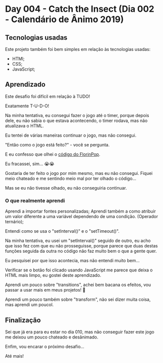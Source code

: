 # Day 004 - Catch the Insect (Dia 002 - Calendário de Ânimo 2019)

## Tecnologias usadas
 Este projeto também foi bem simples em relação às tecnologias usadas:

 - HTMl;
 - CSS;
 - JavaScript;

## Aprendizado
 Este desafio foi difícil em relação à TUDO!

 Exatamente T-U-D-O!

 Na minha tentativa, eu consegui fazer o jogo até o timer, porque depois dele, eu não sabia o que estava acontecendo, o timer rodava, mas não atualizava o HTML.

 Eu tentei de várias maneiras continuar o jogo, mas não consegui.

 "Então como o jogo está feito?" - você se pergunta.

 E eu confesso que olhei o [código do FlorinPop](https://codepen.io/FlorinPop17/pen/NWKELoq).

 Eu fracassei, sim... 😭😭

 Gostaria de ter feito o jogo por mim mesmo, mas eu não consegui. Fiquei meio chateado e me sentindo meio mal por ter olhado o código...

 Mas se eu não tivesse olhado, eu não conseguiria continuar.

### O que realmente aprendi
 Aprendi a importar fontes personalizadas;
 Aprendi também a como atribuir um valor diferente a uma variável dependendo de uma condição. (Operador ternário);

 Entendi como se usa o "setInterval()" e o "setTimeout()".

 Na minha tentativa, eu usei um "setInterval()" seguido de outro, eu acho que isso fez com que eu não prosseguisse, porque parece que duas destas funções seguida da outra no código não faz muito bem o que a gente quer.

 Eu pesquisei por que isso acontecia, mas não entendi muito bem...

 Verificar se o botão foi clicado usando JavaScript me parece que deixa o HTML mais limpo, eu gostei deste aprendizado.

 Aprendi um pouco sobre "transitions", achei bem bacana os efeitos, vou passar a usar mais em meus projetos! 🤩

 Aprendi um pouco também sobre "transform", não sei dizer muita coisa, mas aprendi um poucol.

## Finalização
 Sei que já era para eu estar no dia 010, mas não conseguir fazer este jogo me deixou um pouco chateado e desânimado.

 Enfim, vou encarar o próximo desafio...

 Até mais!
